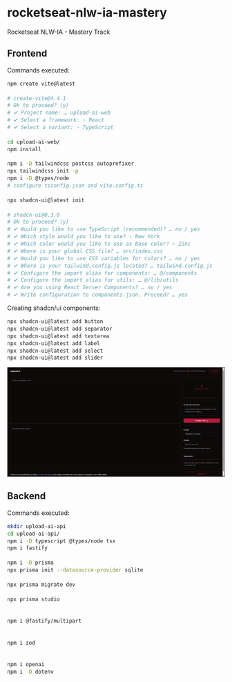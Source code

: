 # rocketseat-nlw-ia-mastery

Rocketseat NLW-IA - Mastery Track

## Frontend

Commands executed:

```bash
npm create vite@latest

# create-vite@4.4.1
# Ok to proceed? (y) 
# ✔ Project name: … upload-ai-web
# ✔ Select a framework: › React
# ✔ Select a variant: › TypeScript

cd upload-ai-web/
npm install

npm i -D tailwindcss postcss autoprefixer
npx tailwindcss init -p
npm i -D @types/node
# configure tsconfig.json and vite.config.ts

npx shadcn-ui@latest init

# shadcn-ui@0.3.0
# Ok to proceed? (y) 
# ✔ Would you like to use TypeScript (recommended)? … no / yes
# ✔ Which style would you like to use? › New York
# ✔ Which color would you like to use as base color? › Zinc
# ✔ Where is your global CSS file? … src/index.css
# ✔ Would you like to use CSS variables for colors? … no / yes
# ✔ Where is your tailwind.config.js located? … tailwind.config.js
# ✔ Configure the import alias for components: … @/components
# ✔ Configure the import alias for utils: … @/lib/utils
# ✔ Are you using React Server Components? … no / yes
# ✔ Write configuration to components.json. Proceed? … yes
```

Creating shadcn/ui components:

```bash
npx shadcn-ui@latest add button
npx shadcn-ui@latest add separator
npx shadcn-ui@latest add textarea
npx shadcn-ui@latest add label
npx shadcn-ui@latest add select
npx shadcn-ui@latest add slider
```

<p><img src="./.github/interface.png" alt="Interface" title="Implemented interface" width="800px" /></p>

## Backend

Commands executed:

```bash
mkdir upload-ai-api
cd upload-ai-api/
npm i -D typescript @types/node tsx
npm i fastify

npm i -D prisma
npx prisma init --datasource-provider sqlite

npx prisma migrate dev

npx prisma studio


npm i @fastify/multipart


npm i zod


npm i openai
npm i -D dotenv
```
